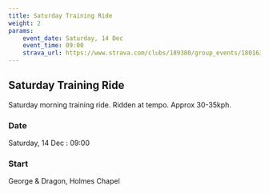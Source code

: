 ```yaml
---
title: Saturday Training Ride
weight: 2
params:
    event_date: Saturday, 14 Dec
    event_time: 09:00
    strava_url: https://www.strava.com/clubs/189380/group_events/1801637
---
```


## Saturday Training Ride 

Saturday morning training ride. Ridden at tempo. Approx 30-35kph.

### Date

Saturday, 14 Dec : 09:00

### Start

George &amp; Dragon, Holmes Chapel



